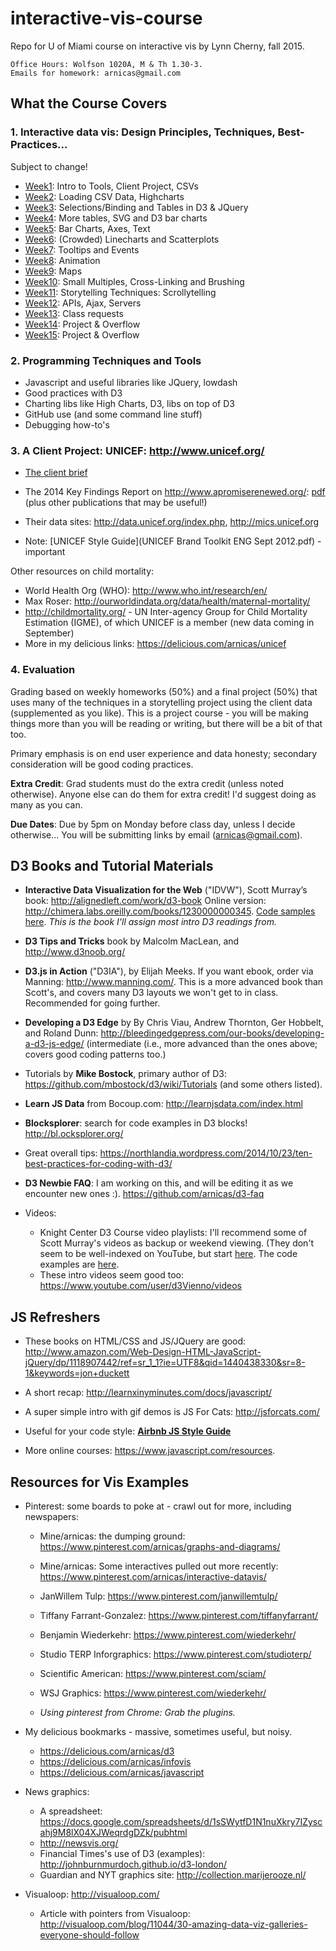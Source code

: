 # interactive-vis-course

Repo for U of Miami course on interactive vis by Lynn Cherny, fall 2015.

    Office Hours: Wolfson 1020A, M & Th 1.30-3.
    Emails for homework: arnicas@gmail.com


## What the Course Covers

### 1. Interactive data vis: Design Principles, Techniques, Best-Practices...

Subject to change!

* [Week1](Week1): Intro to Tools, Client Project, CSVs
* [Week2](Week2): Loading CSV Data, Highcharts
* [Week3](Week3): Selections/Binding and Tables in D3 & JQuery
* [Week4](Week4): More tables, SVG and D3 bar charts
* [Week5](Week5): Bar Charts, Axes, Text
* [Week6](Week6): (Crowded) Linecharts and Scatterplots
* [Week7](Week7): Tooltips and Events
* [Week8](Week8):  Animation
* [Week9](Week9):  Maps
* [Week10](Week10): Small Multiples, Cross-Linking and Brushing
* [Week11](Week11): Storytelling Techniques: Scrollytelling
* [Week12](Week12): APIs, Ajax, Servers
* [Week13](Week13): Class requests
* [Week14](Week14): Project & Overflow
* [Week15](Week15): Project & Overflow


### 2. Programming Techniques and Tools

* Javascript and useful libraries like JQuery, lowdash
* Good practices with D3
* Charting libs like High Charts, D3, libs on top of D3
* GitHub use (and some command line stuff)
* Debugging how-to's


### 3. A Client Project: UNICEF: http://www.unicef.org/

* [The client brief](APromiseRenewed_Brief_March2015.pdf)
* The 2014 Key Findings Report on http://www.apromiserenewed.org/: [pdf](http://www.apromiserenewed.org/wp-content/uploads/2015/07/A-Promise-Renewed-2014-Key-Findings.pdf) (plus other publications that may be useful!)
* Their data sites: http://data.unicef.org/index.php, http://mics.unicef.org

* Note: [UNICEF Style Guide](UNICEF Brand Toolkit ENG Sept 2012.pdf) - important


Other resources on child mortality:

* World Health Org (WHO): http://www.who.int/research/en/
* Max Roser: http://ourworldindata.org/data/health/maternal-mortality/
* http://childmortality.org/ - UN Inter-agency Group for Child Mortality Estimation (IGME), of which UNICEF is a member (new data coming in September)
* More in my delicious links: https://delicious.com/arnicas/unicef

### 4. Evaluation

Grading based on weekly homeworks (50%) and a final project (50%) that uses many of the techniques in a storytelling project using the client data (supplemented as you like).  This is a project course - you will be making things more than you will be reading or writing, but there will be a bit of that too.

Primary emphasis is on end user experience and data honesty; secondary consideration will be good coding practices.

**Extra Credit**: Grad students must do the extra credit (unless noted otherwise). Anyone else can do them for extra credit!  I'd suggest doing as many as you can.

**Due Dates**: Due by 5pm on Monday before class day, unless I decide otherwise... You will be submitting links by email (arnicas@gmail.com).


## D3 Books and Tutorial Materials

* **Interactive Data Visualization for the Web** ("IDVW"), Scott Murray’s book: http://alignedleft.com/work/d3-book
Online version: http://chimera.labs.oreilly.com/books/1230000000345.  [Code samples here](https://github.com/alignedleft/d3-book). *This is the book I'll assign most intro D3 readings from.*

* **D3 Tips and Tricks** book by Malcolm MacLean, and http://www.d3noob.org/

* **D3.js in Action** ("D3IA"), by Elijah Meeks.  If you want ebook, order via Manning: http://www.manning.com/.  This is a more advanced book than Scott's, and covers many D3 layouts we won't get to in class.  Recommended for going further.

* **Developing a D3 Edge** by By Chris Viau, Andrew Thornton, Ger Hobbelt, and Roland Dunn: http://bleedingedgepress.com/our-books/developing-a-d3-js-edge/ (intermediate (i.e., more advanced than the ones above; covers good coding patterns too.)

* Tutorials by **Mike Bostock**, primary author of D3: https://github.com/mbostock/d3/wiki/Tutorials (and some others listed).

* **Learn JS Data** from Bocoup.com: http://learnjsdata.com/index.html

* **Blocksplorer**: search for code examples in D3 blocks! http://bl.ocksplorer.org/

* Great overall tips: https://northlandia.wordpress.com/2014/10/23/ten-best-practices-for-coding-with-d3/

* **D3 Newbie FAQ**: I am working on this, and will be editing it as we encounter new ones :). https://github.com/arnicas/d3-faq

* Videos:
    * Knight Center D3 Course video playlists: I'll recommend some of Scott Murray's videos as backup or weekend viewing. (They don't seem to be well-indexed on YouTube, but start [here](https://www.youtube.com/user/KnightCenterMOOC/playlists).  The code examples are [here](https://github.com/alignedleft/data-vis-d3).
    * These intro videos seem good too: https://www.youtube.com/user/d3Vienno/videos


## JS Refreshers

* These books on HTML/CSS and JS/JQuery are good: http://www.amazon.com/Web-Design-HTML-JavaScript-jQuery/dp/1118907442/ref=sr_1_1?ie=UTF8&qid=1440438330&sr=8-1&keywords=jon+duckett

* A short recap: http://learnxinyminutes.com/docs/javascript/

* A super simple intro with gif demos is JS For Cats: http://jsforcats.com/

* Useful for your code style: **[Airbnb JS Style Guide](https://github.com/airbnb/javascript/tree/master/es5)**

* More online courses: https://www.javascript.com/resources.


## Resources for Vis Examples

* Pinterest: some boards to poke at - crawl out for more, including newspapers:
    * Mine/arnicas: the dumping ground:
        https://www.pinterest.com/arnicas/graphs-and-diagrams/
    * Mine/arnicas: Some interactives pulled out more recently: https://www.pinterest.com/arnicas/interactive-datavis/
    * JanWillem Tulp: https://www.pinterest.com/janwillemtulp/
    * Tiffany Farrant-Gonzalez: https://www.pinterest.com/tiffanyfarrant/
    * Benjamin Wiederkehr: https://www.pinterest.com/wiederkehr/
    * Studio TERP Inforgraphics: https://www.pinterest.com/studioterp/
    * Scientific American: https://www.pinterest.com/sciam/
    * WSJ Graphics: https://www.pinterest.com/wiederkehr/

    * *Using pinterest from Chrome: Grab the plugins.*

* My delicious bookmarks - massive, sometimes useful, but noisy.
    * https://delicious.com/arnicas/d3
    * https://delicious.com/arnicas/infovis
    * https://delicious.com/arnicas/javascript

* News graphics:
    * A spreadsheet: https://docs.google.com/spreadsheets/d/1sSWytfD1N1nuXkry7IZyscahj9M8lX04XJWeqrdgDZk/pubhtml
    * http://newsvis.org/
    * Financial Times's use of D3 (examples): http://johnburnmurdoch.github.io/d3-london/
    * Guardian and NYT graphics site: http://collection.marijerooze.nl/
* Visualoop: http://visualoop.com/
    * Article with pointers from Visualoop: http://visualoop.com/blog/11044/30-amazing-data-viz-galleries-everyone-should-follow

